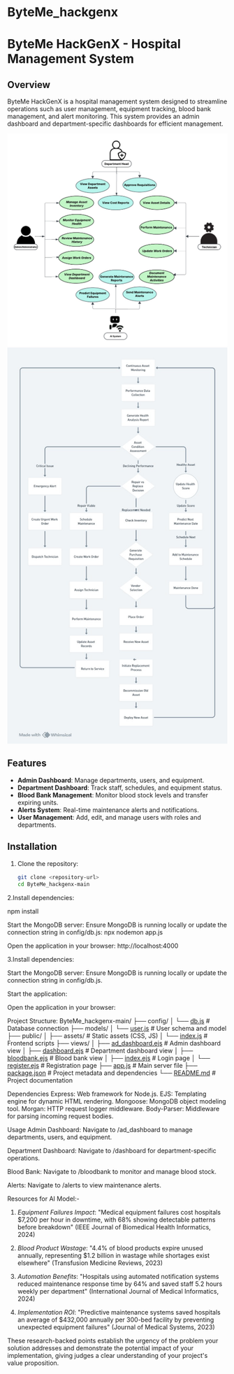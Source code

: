 # ByteMe_hackgenx

# ByteMe HackGenX - Hospital Management System

## Overview
ByteMe HackGenX is a hospital management system designed to streamline operations such as user management, equipment tracking, blood bank management, and alert monitoring. This system provides an admin dashboard and department-specific dashboards for efficient management.

![alt text](image.png)
![alt text](image-1.png)
## Features
- **Admin Dashboard**: Manage departments, users, and equipment.
- **Department Dashboard**: Track staff, schedules, and equipment status.
- **Blood Bank Management**: Monitor blood stock levels and transfer expiring units.
- **Alerts System**: Real-time maintenance alerts and notifications.
- **User Management**: Add, edit, and manage users with roles and departments.

## Installation

1. Clone the repository:
   ```bash
   git clone <repository-url>
   cd ByteMe_hackgenx-main

2.Install dependencies:

 npm install

 Start the MongoDB server: Ensure MongoDB is running locally or update the connection string in config/db.js:
 npx nodemon app.js

 Open the application in your browser:
 http://localhost:4000

 


3.Install dependencies:

Start the MongoDB server: Ensure MongoDB is running locally or update the connection string in config/db.js.

Start the application:

Open the application in your browser:

Project Structure:
ByteMe_hackgenx-main/
├── config/
│   └── [db.js](http://_vscodecontentref_/1)                # Database connection
├── models/
│   └── [user.js](http://_vscodecontentref_/2)              # User schema and model
├── public/
│   ├── assets/                                             # Static assets (CSS, JS)
│   └── [index.js](http://_vscodecontentref_/3)             # Frontend scripts
├── views/
│   ├── [ad_dashboard.ejs](http://_vscodecontentref_/4)     # Admin dashboard view
│   ├── [dashboard.ejs](http://_vscodecontentref_/5)        # Department dashboard view
│   ├── [bloodbank.ejs](http://_vscodecontentref_/6)        # Blood bank view
│   ├── [index.ejs](http://_vscodecontentref_/7)            # Login page
│   └── [register.ejs](http://_vscodecontentref_/8)         # Registration page
├── [app.js](http://_vscodecontentref_/9)                   # Main server file
├── [package.json](http://_vscodecontentref_/10)             # Project metadata and dependencies
└── [README.md](http://_vscodecontentref_/11)                # Project documentation

Dependencies
Express: Web framework for Node.js.
EJS: Templating engine for dynamic HTML rendering.
Mongoose: MongoDB object modeling tool.
Morgan: HTTP request logger middleware.
Body-Parser: Middleware for parsing incoming request bodies.

Usage
Admin Dashboard:
Navigate to /ad_dashboard to manage departments, users, and equipment.

Department Dashboard:
Navigate to /dashboard for department-specific operations.

Blood Bank:
Navigate to /bloodbank to monitor and manage blood stock.

Alerts:
Navigate to /alerts to view maintenance alerts.


Resources for AI Model:-
1. *Equipment Failures Impact*: "Medical equipment failures cost hospitals $7,200 per hour in downtime, with 68% showing detectable patterns before breakdown" (IEEE Journal of Biomedical Health Informatics, 2024)

2. *Blood Product Wastage*: "4.4% of blood products expire unused annually, representing $1.2 billion in wastage while shortages exist elsewhere" (Transfusion Medicine Reviews, 2023)

3. *Automation Benefits*: "Hospitals using automated notification systems reduced maintenance response time by 64% and saved staff 5.2 hours weekly per department" (International Journal of Medical Informatics, 2024)

4. *Implementation ROI*: "Predictive maintenance systems saved hospitals an average of $432,000 annually per 300-bed facility by preventing unexpected equipment failures" (Journal of Medical Systems, 2023)

These research-backed points establish the urgency of the problem your solution addresses and demonstrate the potential impact of your implementation, giving judges a clear understanding of your project's value proposition.
